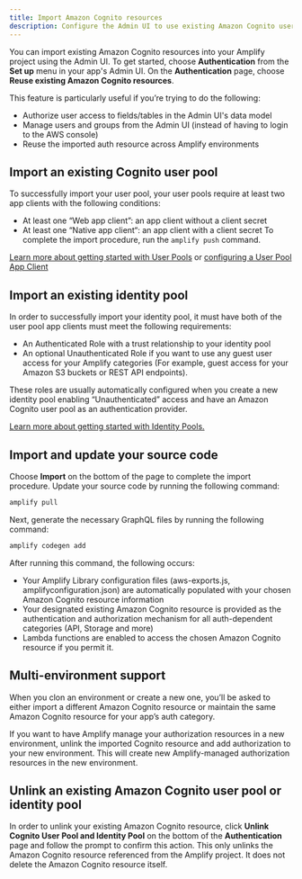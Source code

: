 ```yaml
---
title: Import Amazon Cognito resources
description: Configure the Admin UI to use existing Amazon Cognito user pool and identity pool resources as an authentication and authorization mechanism for other Amplify categories ( For example, API, Storage, and more).
---
```


You can import existing Amazon Cognito resources into your Amplify project using the Admin UI. To get started, choose **Authentication** from the **Set up** menu in your app's Admin UI. On the **Authentication** page, choose **Reuse existing Amazon Cognito resources**.

This feature is particularly useful if you’re trying to do the following:

- Authorize user access to fields/tables in the Admin UI's data model
- Manage users and groups from the Admin UI (instead of having to login to the AWS console)
- Reuse the imported auth resource across Amplify environments

## Import an existing Cognito user pool
To successfully import your user pool, your user pools require at least two app clients with the following conditions:

- At least one “Web app client”: an app client without a client secret
- At least one “Native app client“: an app client with a client secret
To complete the import procedure, run the `amplify push` command.

[Learn more about getting started with User Pools](https://docs.aws.amazon.com/cognito/latest/developerguide/getting-started-with-cognito-user-pools.html)
or 
[configuring a User Pool App Client](https://docs.aws.amazon.com/cognito/latest/developerguide/user-pool-settings-client-apps.html)

## Import an existing identity pool
In order to successfully import your identity pool, it must have both of the user pool app clients must meet the following requirements:

- An Authenticated Role with a trust relationship to your identity pool
- An optional Unauthenticated Role if you want to use any guest user access for your Amplify categories (For example, guest access for your Amazon S3 buckets or REST API endpoints).

These roles are usually automatically configured when you create a new identity pool enabling “Unauthenticated” access and have an Amazon Cognito user pool as an authentication provider.

[Learn more about getting started with Identity Pools.](https://docs.aws.amazon.com/cognito/latest/developerguide/getting-started-with-identity-pools.html)

## Import and update your source code

Choose **Import** on the bottom of the page to complete the import procedure. Update your source code by running the following command: 
```bash
amplify pull
```
Next, generate the necessary GraphQL files by running the following command:
```bash
amplify codegen add
```

After running this command, the following occurs:
- Your Amplify Library configuration files (aws-exports.js, amplifyconfiguration.json) are automatically populated with your chosen Amazon Cognito resource information
- Your designated existing Amazon Cognito resource is provided as the authentication and authorization mechanism for all auth-dependent categories (API, Storage and more)
- Lambda functions are enabled to access the chosen Amazon Cognito resource if you permit it.

## Multi-environment support
When you clon an environment or create a new one, you’ll be asked to either import a different Amazon Cognito resource or maintain the same Amazon Cognito resource for your app’s auth category.

If you want to have Amplify manage your authorization resources in a new environment, unlink the imported Cognito resource and add authorization to your new environment. This will create new Amplify-managed authorization resources in the new environment.
  
## Unlink an existing Amazon Cognito user pool or identity pool
In order to unlink your existing Amazon Cognito resource, click **Unlink Cognito User Pool and Identity Pool** on the bottom of the **Authentication** page and follow the prompt to confirm this action. This only unlinks the Amazon Cognito resource referenced from the Amplify project. It does not delete the Amazon Cognito resource itself.
